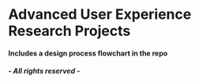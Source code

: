 # Advanced User Experience Research Projects

#### Includes a design process flowchart in the repo



##### - All rights reserved -

